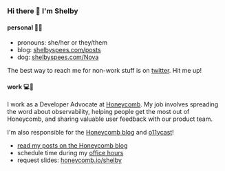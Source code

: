 ### Hi there 👋 I'm Shelby

#### personal 💜🐾

- pronouns: she/her or they/them
- blog: [shelbyspees.com/posts](http://shelbyspees.com/posts)
- dog: [shelbyspees.com/Nova](http://shelbyspees.com/nova)

The best way to reach me for non-work stuff is on [twitter](http://twitter.com/shelbyspees).
Hit me up! 

#### work 💻🥑

I work as a Developer Advocate at [Honeycomb](http://honeycomb.io/).
My job involves spreading the word about observability,
helping people get the most out of Honeycomb,
and sharing valuable user feedback with our product team.

I'm also responsible for the [Honeycomb blog](http://honeycomb.io/blog/) and [o11ycast](http://o11y.fm/)!

- [read my posts on the Honeycomb blog](https://www.honeycomb.io/author/shelby/)
- schedule time during my [office hours](https://honeycomb.io/shelby/observability-office-hours/)
- request slides: [honeycomb.io/shelby](http://honeycomb.io/shelby/)

